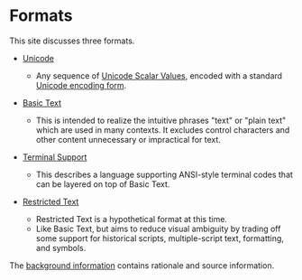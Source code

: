 # Formats

This site discusses three formats.

 - [Unicode](Unicode.md)
   - Any sequence of [Unicode Scalar Values], encoded with a standard
     [Unicode encoding form].

 - [Basic Text](BasicText.md)
   - This is intended to realize the intuitive phrases "text" or "plain text"
     which are used in many contexts. It excludes control characters and other
     content unnecessary or impractical for text.

 - [Terminal Support](Terminal.md)
   - This describes a language supporting ANSI-style terminal codes that can be
     layered on top of Basic Text.

 - [Restricted Text](RestrictedText.md)
   - Restricted Text is a hypothetical format at this time.
   - Like Basic Text, but aims to reduce visual ambiguity by trading off some
     support for historical scripts, multiple-script text, formatting, and
     symbols.

The [background information] contains rationale and source information.

[background information]: Background.md
[Unicode Scalar Values]: https://unicode.org/glossary/#unicode_scalar_value
[Unicode encoding form]: https://unicode.org/versions/Unicode15.1.0/ch03.pdf#G7404
